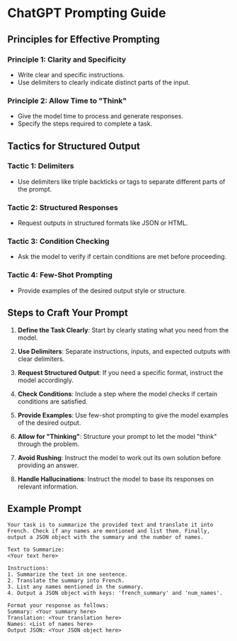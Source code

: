 # ChatGPT Prompting Guide

## Principles for Effective Prompting

### Principle 1: Clarity and Specificity
- Write clear and specific instructions.
- Use delimiters to clearly indicate distinct parts of the input.

### Principle 2: Allow Time to "Think"
- Give the model time to process and generate responses.
- Specify the steps required to complete a task.

## Tactics for Structured Output

### Tactic 1: Delimiters
- Use delimiters like triple backticks or tags to separate different parts of the prompt.

### Tactic 2: Structured Responses
- Request outputs in structured formats like JSON or HTML.

### Tactic 3: Condition Checking
- Ask the model to verify if certain conditions are met before proceeding.

### Tactic 4: Few-Shot Prompting
- Provide examples of the desired output style or structure.

## Steps to Craft Your Prompt

1. **Define the Task Clearly**: Start by clearly stating what you need from the model.

2. **Use Delimiters**: Separate instructions, inputs, and expected outputs with clear delimiters.

3. **Request Structured Output**: If you need a specific format, instruct the model accordingly.

4. **Check Conditions**: Include a step where the model checks if certain conditions are satisfied.

5. **Provide Examples**: Use few-shot prompting to give the model examples of the desired output.

6. **Allow for "Thinking"**: Structure your prompt to let the model "think" through the problem.

7. **Avoid Rushing**: Instruct the model to work out its own solution before providing an answer.

8. **Handle Hallucinations**: Instruct the model to base its responses on relevant information.

## Example Prompt

```plaintext
Your task is to summarize the provided text and translate it into French. Check if any names are mentioned and list them. Finally, output a JSON object with the summary and the number of names.

Text to Summarize:
<Your text here>

Instructions:
1. Summarize the text in one sentence.
2. Translate the summary into French.
3. List any names mentioned in the summary.
4. Output a JSON object with keys: 'french_summary' and 'num_names'.

Format your response as follows:
Summary: <Your summary here>
Translation: <Your translation here>
Names: <List of names here>
Output JSON: <Your JSON object here>
